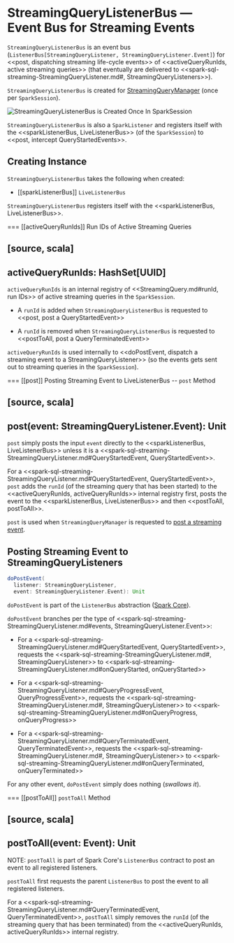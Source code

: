 # StreamingQueryListenerBus &mdash; Event Bus for Streaming Events

`StreamingQueryListenerBus` is an event bus (`ListenerBus[StreamingQueryListener, StreamingQueryListener.Event]`) for <<post, dispatching streaming life-cycle events>> of <<activeQueryRunIds, active streaming queries>> (that eventually are delivered to <<spark-sql-streaming-StreamingQueryListener.md#, StreamingQueryListeners>>).

`StreamingQueryListenerBus` is created for [StreamingQueryManager](StreamingQueryManager.md#listenerBus) (once per `SparkSession`).

![StreamingQueryListenerBus is Created Once In SparkSession](images/StreamingQueryListenerBus.png)

`StreamingQueryListenerBus` is also a `SparkListener` and registers itself with the <<sparkListenerBus, LiveListenerBus>> (of the `SparkSession`) to <<post, intercept QueryStartedEvents>>.

## Creating Instance

`StreamingQueryListenerBus` takes the following when created:

* [[sparkListenerBus]] `LiveListenerBus`

`StreamingQueryListenerBus` registers itself with the <<sparkListenerBus, LiveListenerBus>>.

=== [[activeQueryRunIds]] Run IDs of Active Streaming Queries

[source, scala]
----
activeQueryRunIds: HashSet[UUID]
----

`activeQueryRunIds` is an internal registry of <<StreamingQuery.md#runId, run IDs>> of active streaming queries in the `SparkSession`.

* A `runId` is added when `StreamingQueryListenerBus` is requested to <<post, post a QueryStartedEvent>>

* A `runId` is removed when `StreamingQueryListenerBus` is requested to <<postToAll, post a QueryTerminatedEvent>>

`activeQueryRunIds` is used internally to <<doPostEvent, dispatch a streaming event to a StreamingQueryListener>> (so the events gets sent out to streaming queries in the `SparkSession`).

=== [[post]] Posting Streaming Event to LiveListenerBus -- `post` Method

[source, scala]
----
post(event: StreamingQueryListener.Event): Unit
----

`post` simply posts the input `event` directly to the <<sparkListenerBus, LiveListenerBus>> unless it is a <<spark-sql-streaming-StreamingQueryListener.md#QueryStartedEvent, QueryStartedEvent>>.

For a <<spark-sql-streaming-StreamingQueryListener.md#QueryStartedEvent, QueryStartedEvent>>, `post` adds the `runId` (of the streaming query that has been started) to the <<activeQueryRunIds, activeQueryRunIds>> internal registry first, posts the event to the <<sparkListenerBus, LiveListenerBus>> and then <<postToAll, postToAll>>.

`post` is used when `StreamingQueryManager` is requested to [post a streaming event](StreamingQueryManager.md#postListenerEvent).

## <span id="doPostEvent"> Posting Streaming Event to StreamingQueryListeners

```scala
doPostEvent(
  listener: StreamingQueryListener,
  event: StreamingQueryListener.Event): Unit
```

`doPostEvent` is part of the `ListenerBus` abstraction ([Spark Core](https://books.japila.pl/apache-spark-internals/apache-spark-internals/spark-SparkListenerBus.html#ListenerBus)).

`doPostEvent` branches per the type of <<spark-sql-streaming-StreamingQueryListener.md#events, StreamingQueryListener.Event>>:

* For a <<spark-sql-streaming-StreamingQueryListener.md#QueryStartedEvent, QueryStartedEvent>>, requests the <<spark-sql-streaming-StreamingQueryListener.md#, StreamingQueryListener>> to <<spark-sql-streaming-StreamingQueryListener.md#onQueryStarted, onQueryStarted>>

* For a <<spark-sql-streaming-StreamingQueryListener.md#QueryProgressEvent, QueryProgressEvent>>, requests the <<spark-sql-streaming-StreamingQueryListener.md#, StreamingQueryListener>> to <<spark-sql-streaming-StreamingQueryListener.md#onQueryProgress, onQueryProgress>>

* For a <<spark-sql-streaming-StreamingQueryListener.md#QueryTerminatedEvent, QueryTerminatedEvent>>, requests the <<spark-sql-streaming-StreamingQueryListener.md#, StreamingQueryListener>> to <<spark-sql-streaming-StreamingQueryListener.md#onQueryTerminated, onQueryTerminated>>

For any other event, `doPostEvent` simply does nothing (_swallows it_).

=== [[postToAll]] `postToAll` Method

[source, scala]
----
postToAll(event: Event): Unit
----

NOTE: `postToAll` is part of Spark Core's `ListenerBus` contract to post an event to all registered listeners.

`postToAll` first requests the parent `ListenerBus` to post the event to all registered listeners.

For a <<spark-sql-streaming-StreamingQueryListener.md#QueryTerminatedEvent, QueryTerminatedEvent>>, `postToAll` simply removes the `runId` (of the streaming query that has been terminated) from the <<activeQueryRunIds, activeQueryRunIds>> internal registry.
